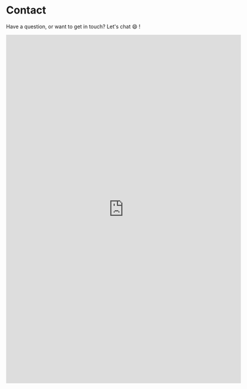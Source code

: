 # Contact

Have a question, or want to get in touch? Let's chat :smile: !

<iframe src="https://docs.google.com/forms/d/e/1FAIpQLSdiFYosWwr6pEO4cdnsjTX348hmN28BCYTK0AZ1lkAlbDpnvg/viewform?embedded=true" width="640" height="949" frameborder="0" marginheight="0" marginwidth="0">Loading…</iframe>

